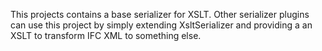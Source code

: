 This projects contains a base serializer for XSLT. Other serializer plugins can use this project by simply extending XsltSerializer and providing a an XSLT to transform IFC XML to something else.